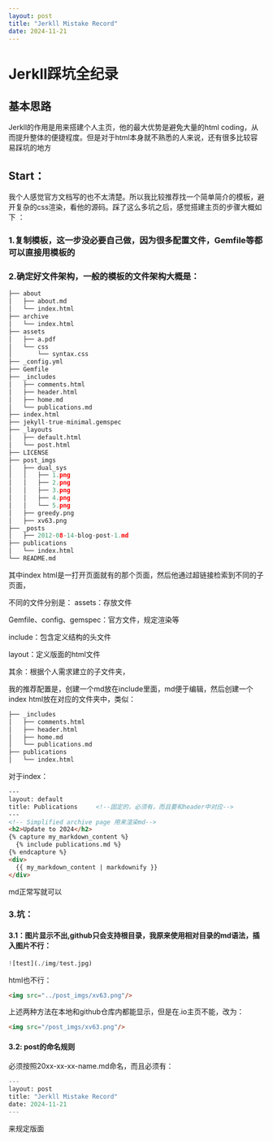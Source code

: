 ```yaml
---
layout: post
title: "Jerkll Mistake Record"
date: 2024-11-21
---
```


# Jerkll踩坑全纪录
## 基本思路

Jerkll的作用是用来搭建个人主页，他的最大优势是避免大量的html coding，从而提升整体的便捷程度。但是对于html本身就不熟悉的人来说，还有很多比较容易踩坑的地方

## Start：
我个人感觉官方文档写的也不太清楚。所以我比较推荐找一个简单简介的模板，避开复杂的css渲染，看他的源码。踩了这么多坑之后，感觉搭建主页的步骤大概如下 ：

### 1.复制模板，这一步没必要自己做，因为很多配置文件，Gemfile等都可以直接用模板的

### 2.确定好文件架构，一般的模板的文件架构大概是：

```python
├── about
│   ├── about.md
│   └── index.html
├── archive
│   └── index.html
├── assets
│   ├── a.pdf
│   └── css
│       └── syntax.css
├── _config.yml
├── Gemfile
├── _includes
│   ├── comments.html
│   ├── header.html
│   ├── home.md
│   └── publications.md
├── index.html
├── jekyll-true-minimal.gemspec
├── _layouts
│   ├── default.html
│   └── post.html
├── LICENSE
├── post_imgs
│   ├── dual_sys
│   │   ├── 1.png
│   │   ├── 2.png
│   │   ├── 3.png
│   │   ├── 4.png
│   │   └── 5.png
│   ├── greedy.png
│   ├── xv63.png
├── _posts
│   ├── 2012-08-14-blog-post-1.md
├── publications
│   └── index.html
└── README.md
```
其中index html是一打开页面就有的那个页面，然后他通过超链接检索到不同的子页面，

不同的文件分别是：
assets：存放文件

Gemfile、config、gemspec：官方文件，规定渲染等

include：包含定义结构的头文件

layout：定义版面的html文件

其余：根据个人需求建立的子文件夹，

我的推荐配置是，创建一个md放在include里面，md便于编辑，然后创建一个index html放在对应的文件夹中，类似：
```python
├── _includes
│   ├── comments.html
│   ├── header.html
│   ├── home.md
│   └── publications.md
├── publications
│   └── index.html
```

对于index：
```html
---
layout: default
title: Publications     <!--固定的，必须有，而且要和header中对应-->
---
<!-- Simplified archive page 用来渲染md-->
<h2>Update to 2024</h2>
{% capture my_markdown_content %}
  {% include publications.md %}
{% endcapture %}
<div>
  {{ my_markdown_content | markdownify }}
</div>
```

md正常写就可以

### 3.坑：

#### 3.1：图片显示不出,github只会支持根目录，我原来使用相对目录的md语法，插入图片不行：
```python
![test](./img/test.jpg)
```

html也不行：
```html
<img src="../post_imgs/xv63.png"/>
```

上述两种方法在本地和github仓库内都能显示，但是在.io主页不能，改为：

```html
<img src="/post_imgs/xv63.png"/>
```

#### 3.2: post的命名规则
必须按照20xx-xx-xx-name.md命名，而且必须有：
```python
---
layout: post
title: "Jerkll Mistake Record"
date: 2024-11-21
---
```
来规定版面
